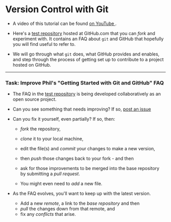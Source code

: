# Version Control with Git

* A video of this tutorial can be found [on YouTube ](https://www.youtube.com/watch?v=2g9lsbJBPEs).

* Here's a [test repository](https://github.com/drphilmarshall/GettingStarted) hosted at GitHub.com that you can *fork* and experiment with. It contains an FAQ about `git` and GitHub that hopefully you will find useful to refer to.

* We will go through what `git` does, what GitHub provides and enables, and step through the process of getting set up to contribute to a project hosted on GitHub.


-----

### Task: Improve Phil's "Getting Started with Git and GitHub" FAQ

* The FAQ in the [test repository](https://github.com/drphilmarshall/GettingStarted) is being developed collaboratively as an open source project.

* Can you see something that needs improving? If so, [post an issue](https://github.com/drphilmarshall/GettingStarted/issues)

* Can you fix it yourself, even partially? If so, then:

  * *fork* the repository,
  * *clone* it to your local machine,
  * edit the file(s) and *commit* your changes to make a new version,
  * then *push* those changes back to your fork - and then
  * ask for those improvements to be merged into the base repository by submitting a *pull request*.

  * You might even need to *add* a new file.

* As the FAQ evolves, you'll want to keep up with the latest version.

  * Add a new *remote*, a link to the *base repository* and then
  * *pull* the changes down from that remote, and
  * fix any *conflicts* that arise.
